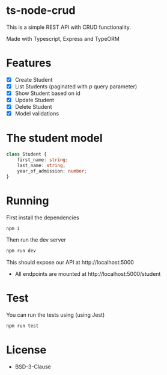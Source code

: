 # ts-node-crud

This is a simple REST API with CRUD functionality.

Made with Typescript, Express and TypeORM

# Features

-   [x] Create Student
-   [x] List Students (paginated with _p_ query parameter)
-   [x] Show Student based on id
-   [x] Update Student
-   [x] Delete Student
-   [x] Model validations

# The student model

```typescript
class Student {
	first_name: string;
	last_name: string;
	year_of_admission: number;
}
```

# Running

First install the dependencies

```bash
npm i
```

Then run the dev server

```bash
npm run dev
```

This should expose our API at http://localhost:5000

-   All endpoints are mounted at http://localhost:5000/student

# Test

You can run the tests using (using Jest)

```bash
npm run test
```
# License

- BSD-3-Clause

